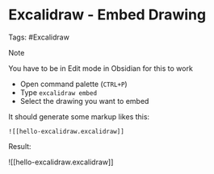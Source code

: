 # Excalidraw - Embed Drawing

Tags: #Excalidraw

> [!Note]
> You have to be in Edit mode in Obsidian for this to work

- Open command palette (`CTRL+P`)
- Type `excalidraw embed`
- Select the drawing you want to embed

It should generate some markup likes this:

```
![[hello-excalidraw.excalidraw]]
```

Result:

![[hello-excalidraw.excalidraw]]
